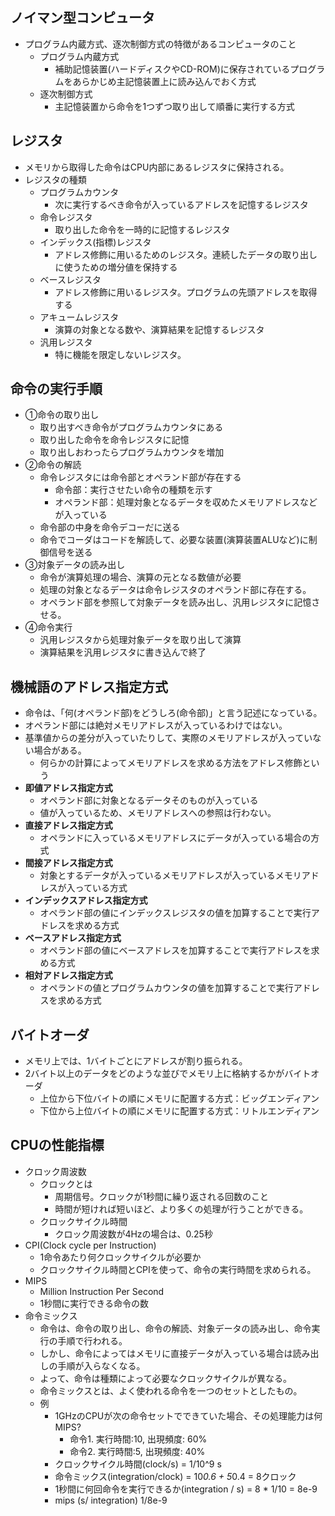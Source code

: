 ## ノイマン型コンピュータ
- プログラム内蔵方式、逐次制御方式の特徴があるコンピュータのこと
  - プログラム内蔵方式
    - 補助記憶装置(ハードディスクやCD-ROM)に保存されているプログラムをあらかじめ主記憶装置上に読み込んでおく方式
  - 逐次制御方式
    - 主記憶装置から命令を1つずつ取り出して順番に実行する方式
## レジスタ
- メモリから取得した命令はCPU内部にあるレジスタに保持される。
- レジスタの種類
  - プログラムカウンタ
    - 次に実行するべき命令が入っているアドレスを記憶するレジスタ
  - 命令レジスタ
    - 取り出した命令を一時的に記憶するレジスタ
  - インデックス(指標)レジスタ
    - アドレス修飾に用いるためのレジスタ。連続したデータの取り出しに使うための増分値を保持する
  - ベースレジスタ
    - アドレス修飾に用いるレジスタ。プログラムの先頭アドレスを取得する
  - アキュームレジスタ
    - 演算の対象となる数や、演算結果を記憶するレジスタ
  - 汎用レジスタ
    - 特に機能を限定しないレジスタ。

## 命令の実行手順
- ①命令の取り出し
  - 取り出すべき命令がプログラムカウンタにある
  - 取り出した命令を命令レジスタに記憶
  - 取り出しおわったらプログラムカウンタを増加
- ②命令の解読
  - 命令レジスタには命令部とオペランド部が存在する
    - 命令部：実行させたい命令の種類を示す
    - オペランド部：処理対象となるデータを収めたメモリアドレスなどが入っている
  - 命令部の中身を命令デコーだに送る
  - 命令でコーダはコードを解読して、必要な装置(演算装置ALUなど)に制御信号を送る
- ③対象データの読み出し
  - 命令が演算処理の場合、演算の元となる数値が必要
  - 処理の対象となるデータは命令レジスタのオペランド部に存在する。
  - オペランド部を参照して対象データを読み出し、汎用レジスタに記憶させる。
- ④命令実行
  - 汎用レジスタから処理対象データを取り出して演算
  - 演算結果を汎用レジスタに書き込んで終了

## 機械語のアドレス指定方式
- 命令は、「何(オペランド部)をどうしろ(命令部)」と言う記述になっている。
- オペランド部には絶対メモリアドレスが入っているわけではない。
- 基準値からの差分が入っていたりして、実際のメモリアドレスが入っていない場合がある。
  - 何らかの計算によってメモリアドレスを求める方法をアドレス修飾という
- **即値アドレス指定方式**
  - オペランド部に対象となるデータそのものが入っている
  - 値が入っているため、メモリアドレスへの参照は行わない。
- **直接アドレス指定方式**
  - オペランドに入っているメモリアドレスにデータが入っている場合の方式
- **間接アドレス指定方式**
  - 対象とするデータが入っているメモリアドレスが入っているメモリアドレスが入っている方式
- **インデックスアドレス指定方式**
  - オペランド部の値にインデックスレジスタの値を加算することで実行アドレスを求める方式
- **ベースアドレス指定方式**
  - オペランド部の値にベースアドレスを加算することで実行アドレスを求める方式
- **相対アドレス指定方式**
  - オペランドの値とプログラムカウンタの値を加算することで実行アドレスを求める方式
## バイトオーダ
- メモリ上では、1バイトごとにアドレスが割り振られる。
- 2バイト以上のデータをどのような並びでメモリ上に格納するかがバイトオーダ
  - 上位から下位バイトの順にメモリに配置する方式：ビッグエンディアン
  - 下位から上位バイトの順にメモリに配置する方式：リトルエンディアン

## CPUの性能指標
  - クロック周波数
    - クロックとは
      - 周期信号。クロックが1秒間に繰り返される回数のこと
      - 時間が短ければ短いほど、より多くの処理が行うことができる。
    - クロックサイクル時間
      - クロック周波数が4Hzの場合は、0.25秒
  - CPI(Clock cycle per Instruction)
    - 1命令あたり何クロックサイクルが必要か
    - クロックサイクル時間とCPIを使って、命令の実行時間を求められる。
  - MIPS
    - Million Instruction Per Second
    - 1秒間に実行できる命令の数
  - 命令ミックス
    - 命令は、命令の取り出し、命令の解読、対象データの読み出し、命令実行の手順で行われる。
    - しかし、命令によってはメモリに直接データが入っている場合は読み出しの手順が入らなくなる。
    - よって、命令は種類によって必要なクロックサイクルが異なる。
    - 命令ミックスとは、よく使われる命令を一つのセットとしたもの。
    - 例
      - 1GHzのCPUが次の命令セットでできていた場合、その処理能力は何MIPS?
        - 命令1. 実行時間:10, 出現頻度: 60%
        - 命令2. 実行時間:5, 出現頻度: 40%
      - クロックサイクル時間(clock/s) = 1/10^9 s
      - 命令ミックス(integration/clock) = 10*0.6 + 5*0.4 = 8クロック
      - 1秒間に何回命令を実行できるか(integration / s) = 8 * 1/10 = 8e-9
      - mips (s/ integration) 1/8e-9
